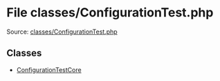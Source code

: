 File classes/ConfigurationTest.php
=========

Source: [classes/ConfigurationTest.php](https://github.com/PrestaShop/PrestaShop/blob/1.6.0.2/classes/ConfigurationTest.php)


Classes
-------

* [ConfigurationTestCore](class.ConfigurationTestCore.md)

